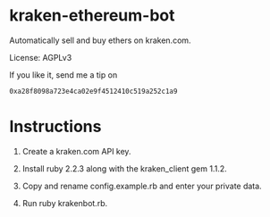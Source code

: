 # kraken-ethereum-bot
Automatically sell and buy ethers on kraken.com.

License: AGPLv3

If you like it, send me a tip on
```
0xa28f8098a723e4ca02e9f4512410c519a252c1a9
```

# Instructions

1. Create a kraken.com API key.

2. Install ruby 2.2.3 along with the kraken_client gem 1.1.2.

3. Copy and rename config.example.rb and enter your private data.

4. Run ruby krakenbot.rb.
